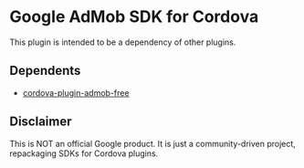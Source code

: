 # Google AdMob SDK for Cordova

This plugin is intended to be a dependency of other plugins.

## Dependents

* [cordova-plugin-admob-free](https://www.npmjs.com/package/cordova-plugin-admob-free)

## Disclaimer

This is NOT an official Google product. It is just a community-driven project,
repackaging SDKs for Cordova plugins.